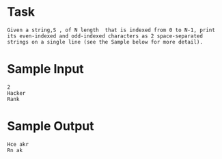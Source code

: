 # Task
```
Given a string,S , of N length  that is indexed from 0 to N-1, print its even-indexed and odd-indexed characters as 2 space-separated strings on a single line (see the Sample below for more detail).
```
# Sample Input
```
2
Hacker
Rank
```
# Sample Output
```
Hce akr
Rn ak
```